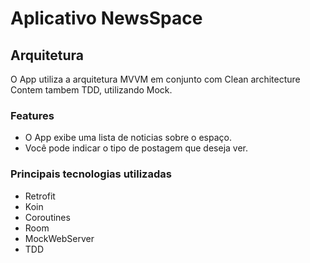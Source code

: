 # Aplicativo NewsSpace

## Arquitetura

O App utiliza a arquitetura MVVM em conjunto com Clean architecture
Contem tambem TDD, utilizando Mock.

### Features

+ O App exibe uma lista de noticias sobre o espaço.
+ Você pode indicar o tipo de postagem que deseja ver.


### Principais tecnologias utilizadas

+ Retrofit 
+ Koin
+ Coroutines
+ Room 
+ MockWebServer
+ TDD
